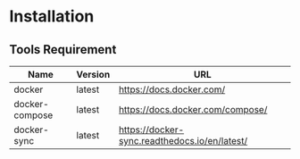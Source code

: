 # Installation
## Tools Requirement

| Name           | Version | URL                                           |
| -------------- | ------- | --------------------------------------------- |
| docker         | latest  | https://docs.docker.com/                      |
| docker-compose | latest  | https://docs.docker.com/compose/              |
| docker-sync    | latest  | https://docker-sync.readthedocs.io/en/latest/ |